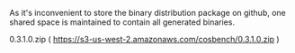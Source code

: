 As it's inconvenient to store the binary distribution package on github, one shared space is maintained to 
contain all generated binaries.

0.3.1.0.zip ( https://s3-us-west-2.amazonaws.com/cosbench/0.3.1.0.zip )

